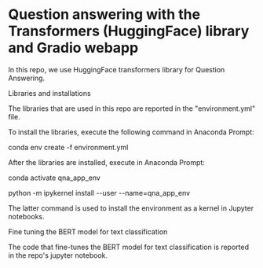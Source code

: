# Question answering with the Transformers (HuggingFace) library and Gradio webapp

In this repo, we use HuggingFace transformers library for Question Answering. 

Libraries and installations

The libraries that are used in this repo are reported in the "environment.yml" file.

To install the libraries, execute the following command in Anaconda Prompt:

conda env create -f environment.yml

After the libraries are installed, execute in Anaconda Prompt:

conda activate qna_app_env

python -m ipykernel install --user --name=qna_app_env

The latter command is used to install the environment as a kernel in Jupyter notebooks.

Fine tuning the BERT model for text classification

The code that fine-tunes the BERT model for text classification is reported in the repo's jupyter notebook.
